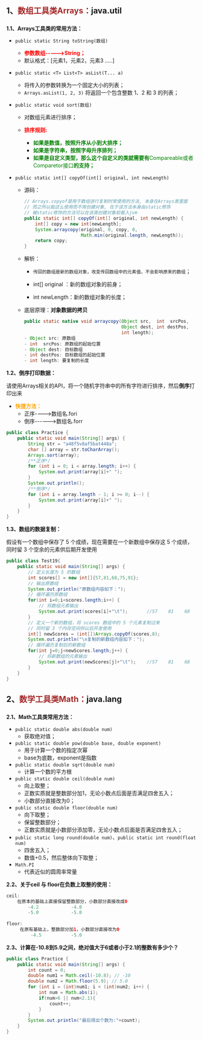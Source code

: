 ## 1、<span style="color:brown">**数组工具类Arrays：**</span>java.util

### <!--与数组相关的工具类，用来实现数组的常见操作-->

**1.1、Arrays工具类的常用方法：**

- `public static String toString(数组)`
  
  - <span style="color:red">**参数数组----->String；**</span>
  - 默认格式：[元素1，元素2，元素3  .....]
  
- `public static <T> List<T> asList(T... a) `
  
  - 将传入的参数转换为一个固定大小的列表；
  - `Arrays.asList(1, 2, 3)` 将返回一个包含整数 1、2 和 3 的列表；
  
- `public static void sort(数组)`

  - 对数组元素进行排序；

  - <span style="color:red">**排序规则:**</span>
    - <span style="color:green">**如果是数值，按照升序从小到大排序；**</span>
    - <span style="color:green">**如果是字符串，按照字母升序排列；**</span>
    - <span style="color:green">**如果是自定义类型，那么这个自定义的类就需要有**Compareable或者Comparetor接口**的支持；**</span>
  
- `public static int[] copyOf(int[] original, int newLength)`

  - 源码：

    ```java
    // Arrays.copyof是用于数组进行复制时常使用的方法, 本身在Arrays类里面
    // 而之所以能这么使用而不用创建对象, 在于该方法本身由static修饰
    // 被static修饰的方法可以在该类创建对象前载入jvm
    public static int[] copyOf(int[] original, int newLength) {
        int[] copy = new int[newLength];
        System.arraycopy(original, 0, copy, 0,
                         Math.min(original.length, newLength));
        return copy;
    }
    ```
  
  - 解析：
  
    - `传回的数组是新的数组对象，改变传回数组中的元素值，不会影响原来的数组`；
  
    - int[] original ：新的数组对象的前身；
  
    -  int newLength：新的数组对象的长度；
    
  - 底层原理：**对象数据的拷贝**
  
    ```java
    public static native void arraycopy(Object src,  int  srcPos,
                                        Object dest, int destPos,
                                        int length);
    - Object src: 原数组
    - int  srcPos: 原数组的起始位置
    - Object dest: 目标数组
    - int destPos: 目标数组的起始位置
    - int length: 要复制的长度
    ```

**1.2、倒序打印数据：**

请使用Arrays相关的API，将一个随机字符串中的所有字符进行排序，然后**倒序**打印出来

- <span style="color:orange">**快捷方法：**</span>
  - 正序---->数组名.fori
  - 倒序------>数组名.forr

```java
public class Practice {
    public static void main(String[] args) {
        String str = "a48f5v8af5bat448a";
        char [] array = str.toCharArray();
        Arrays.sort(array);
        /**正序*/
        for (int i = 0; i < array.length; i++) {
            System.out.print(array[i]+" ");
        }
        System.out.println();
        /**倒序*/
        for (int i = array.length - 1; i >= 0; i--) {
            System.out.print(array[i]+" ");
        }
    }
}
```

**1.3、数组的数据复制：**

假设有一个数组中保存了 5 个成绩，现在需要在一个新数组中保存这 5 个成绩，同时留 3 个空余的元素供后期开发使用

```java
public class Test19{
    public static void main(String[] args) {
        // 定义长度为 5 的数组
        int scores[] = new int[]{57,81,68,75,91};
        // 输出原数组
        System.out.println("原数组内容如下：");
        // 循环遍历原数组
        for(int i=0;i<scores.length;i++) {
            // 将数组元素输出
            System.out.print(scores[i]+"\t");		//57    81    68    75    91  
        }
        // 定义一个新的数组，将 scores 数组中的 5 个元素复制过来
        // 同时留 3 个内存空间供以后开发使用
        int[] newScores = (int[])Arrays.copyOf(scores,8);
        System.out.println("\n复制的新数组内容如下：");
        // 循环遍历复制后的新数组
        for(int j=0;j<newScores.length;j++) {
            // 将新数组的元素输出
            System.out.print(newScores[j]+"\t");	//57    81    68    75    91    0    0    0
        }
    }
}
```



## 2、<span style="color:brown">**数学工具类Math：**</span>java.lang

### <!--与数学计算相关的工具类，用来实现数组的常见操作--> 

**2.1、Math工具类常用方法：**

- `public static double abs(double num)`
  - 获取绝对值；
- `public static double pow(double base, double exponent)`
  - 用于计算一个数的指定次幂
  - base为底数，exponent是指数
- `public static double sqrt(double num)`
  - 计算一个数的平方根
- `public static double ceil(double num)`
  - 向上取整；
  - 正数实质就是整数部分加1，无论小数点后面是否满足四舍五入；
  - 小数部分直接改为0；
- `public static double floor(double num)`
  - 向下取整；
  - 保留整数部分；
  - 正数实质就是小数部分添加零，无论小数点后面是否满足四舍五入；
- `public static long round(double num)`、`public static int round(float num)`
  - 四舍五入；
  - 数值+0.5，然后整体向下取整；
- `Math.PI`
  - 代表近似的圆周率常量

**2.2、关于ceil 与 floor在负数上取整的使用：**

```java
ceil:
	在原本的基础上直接保留整数部分，小数部分直接改成0
        -4.2            -4.0
        -5.0            -5.0
        
floor:
     在原有基础上，整数部分加1，小数部分直接改为0
         -4.5           -5.0
```

**2.3、计算在-10.8到5.9之间，绝对值大于6或者小于2.1的整数有多少个？**

```java
public class Practice {
    public static void main(String[] args) {
        int count = 0;
        double num1 = Math.ceil(-10.8); // -10
        double num2 = Math.floor(5.9); // 5.0
        for (int i = (int)num1; i < (int)num2; i++) {
            int num = Math.abs(i);
            if(num>6 || num<2.1){
                count++;
            }
        }
        System.out.println("最后得出个数为:"+count);
    }
}
```

